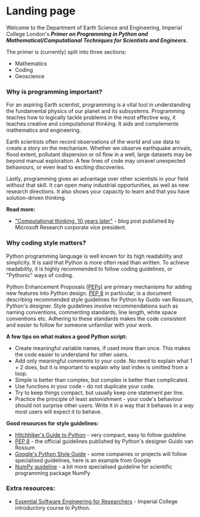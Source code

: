 # Landing page

Welcome to the Department of Earth Science and Engineering, Imperial College London's ***Primer on Programming in Python and Mathematical/Computational Techniques for Scientists and Engineers.***

The primer is (currently) split into three sections:

* Mathematics
* Coding
* Geoscience

### Why is programming important?
For an aspiring Earth scientist, programming is a vital tool in understanding the fundamental physics of our planet and its subsystems. Programming teaches how to logically tackle problems in the most effective way, it teaches creative and computational thinking. It aids and complements mathematics and engineering.

Earth scientists often record observations of the world and use data to create a story on the mechanism. Whether we observe earthquake arrivals, flood extent, pollutant dispersion or oil flow in a well, large datasets may be beyond manual exploration. A few lines of code may unravel unexpected behaviours, or even lead to exciting discoveries.

Lastly, programming gives an advantage over other scientists in your field without that skill. It can open many industrial opportunities, as well as new research directions. It also shows your capacity to learn and that you have solution-driven thinking.


**Read more:**
* ["Computational thinking, 10 years later"](https://www.microsoft.com/en-us/research/blog/computational-thinking-10-years-later/) - blog post published by Microsoft Research corporate vice president.

### Why coding style matters?
Python programming language is well known for its high readability and simplicity. It is said that Python is more often read than written. To achieve readability, it is highly recommended to follow coding guidelines, or "Pythonic" ways of coding.

Python Enhancement Proposals [(PEPs)](https://www.python.org/dev/peps/) are primary mechanisms for adding new features into Python design. [PEP 8](https://www.python.org/dev/peps/pep-0008/) in particular, is a document describing recommended style guidelines for Python by Guido van Rossum, Python's designer. Style guidelines involve recommendations such as naming conventions, commenting standards, line length, white space conventions etc. Adhering to these standards makes the code consistent and easier to follow for someone unfamiliar with your work.


**A few tips on what makes a good Python script:**
* Create meaningful variable names, if used more than once. This makes the code easier to understand for other users.
* Add only meaningful comments to your code. No need to explain what 1 + 2 does, but it is important to explain why last index is omitted from a loop.
* Simple is better than complex, but complex is better than complicated.
* Use functions in your code - do not duplicate your code.
* Try to keep things compact, but usually keep one statement per line.
* Practice the principle of least astonishment - your code's behaviour should not surprise other users. Write it in a way that it behaves in a way most users will expect it to behave.


**Good resources for style guidelines:**
* [Hitchhiker's Guide to Python](https://docs.python-guide.org/writing/style/) - very compact, easy to follow guideline
* [PEP 8](https://www.python.org/dev/peps/pep-0008/) - the official guidelines published by Python's designer Guido van Rossum
* [Google's Python Style Guide](https://google.github.io/styleguide/pyguide.html) - some companies or projects will follow specialised guidelines, here is an example from Google
* [NumPy guideline](https://numpydoc.readthedocs.io/en/latest/format.html) - a bit more specialised guideline for scientific programming package NumPy


### Extra resources:
* [Essential Software Engineering for Researchers](https://imperialcollegelondon.github.io/grad_school_software_engineering_course/) - Imperial College introductory course to Python.
